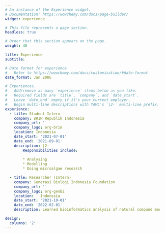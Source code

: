 ```yaml
---
# An instance of the Experience widget.
# Documentation: https://wowchemy.com/docs/page-builder/
widget: experience

# This file represents a page section.
headless: true

# Order that this section appears on the page.
weight: 40

title: Experience
subtitle:

# Date format for experience
#   Refer to https://wowchemy.com/docs/customization/#date-format
date_format: Jan 2006

# Experiences.
#   Add/remove as many `experience` items below as you like.
#   Required fields are `title`, `company`, and `date_start`.
#   Leave `date_end` empty if it's your current employer.
#   Begin multi-line descriptions with YAML's `|2-` multi-line prefix.
experience:
  - title: Student Intern
    company: BRIN Republik Indonesia
    company_url: ''
    company_logo: org-brin
    location: Indonesia
    date_start: '2021-07-01'
    date_end: '2021-09-01'
    description: |2-
        Responsibilities include:
        
        * Analysing
        * Modelling
        * Doing microalgae research

  - title: Researcher (Intern)
    company: Generasi Biologi Indonesia Foundation
    company_url: ''
    company_logo: org-genbi
    location:   Indonesia
    date_start: '2021-10-01'
    date_end: '2022-02-01'
    description: Learned bioinformatics analysis of natural compund modelling and molecular docking.

design:
  columns: '2'
---
```

